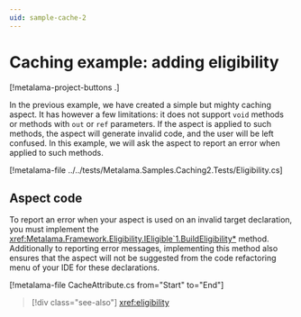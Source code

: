 ```yaml
---
uid: sample-cache-2
---
```


# Caching example: adding eligibility

[!metalama-project-buttons .]

In the previous example, we have created a simple but mighty caching aspect. It has however a few limitations: it does not support `void` methods or methods with `out` or `ref` parameters. If the aspect is applied to such methods, the aspect will generate invalid code, and the user will be left confused. In this example, we will ask the aspect to report an error when applied to such methods.

[!metalama-file ../../tests/Metalama.Samples.Caching2.Tests/Eligibility.cs]

## Aspect code

To report an error when your aspect is used on an invalid target declaration, you must implement the <xref:Metalama.Framework.Eligibility.IEligible`1.BuildEligibility*> method. Additionally to reporting error messages, implementing this method also ensures that the aspect will not be suggested from the code refactoring menu of your IDE for these declarations.

[!metalama-file CacheAttribute.cs from="Start" to="End"]

> [!div class="see-also"]
> <xref:eligibility>